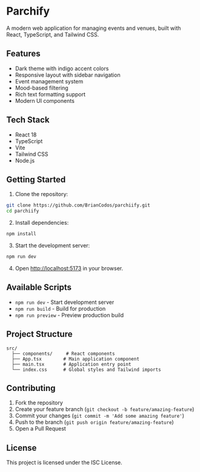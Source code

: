 # Parchify

A modern web application for managing events and venues, built with React, TypeScript, and Tailwind CSS.

## Features

- Dark theme with indigo accent colors
- Responsive layout with sidebar navigation
- Event management system
- Mood-based filtering
- Rich text formatting support
- Modern UI components

## Tech Stack

- React 18
- TypeScript
- Vite
- Tailwind CSS
- Node.js

## Getting Started

1. Clone the repository:
```bash
git clone https://github.com/BrianCodos/parchiify.git
cd parchiify
```

2. Install dependencies:
```bash
npm install
```

3. Start the development server:
```bash
npm run dev
```

4. Open [http://localhost:5173](http://localhost:5173) in your browser.

## Available Scripts

- `npm run dev` - Start development server
- `npm run build` - Build for production
- `npm run preview` - Preview production build

## Project Structure

```
src/
  ├── components/     # React components
  ├── App.tsx        # Main application component
  ├── main.tsx       # Application entry point
  └── index.css      # Global styles and Tailwind imports
```

## Contributing

1. Fork the repository
2. Create your feature branch (`git checkout -b feature/amazing-feature`)
3. Commit your changes (`git commit -m 'Add some amazing feature'`)
4. Push to the branch (`git push origin feature/amazing-feature`)
5. Open a Pull Request

## License

This project is licensed under the ISC License. 